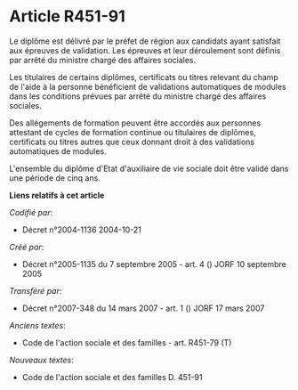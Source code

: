 # Article R451-91

Le diplôme est délivré par le préfet de région aux candidats ayant satisfait aux épreuves de validation. Les épreuves et leur
déroulement sont définis par arrêté du ministre chargé des affaires sociales.

Les titulaires de certains diplômes, certificats ou titres relevant du champ de l'aide à la personne bénéficient de
validations automatiques de modules dans les conditions prévues par arrêté du ministre chargé des affaires sociales.

Des allégements de formation peuvent être accordés aux personnes attestant de cycles de formation continue ou titulaires de
diplômes, certificats ou titres autres que ceux donnant droit à des validations automatiques de modules.

L'ensemble du diplôme d'Etat d'auxiliaire de vie sociale doit être validé dans une période de cinq ans.

**Liens relatifs à cet article**

_Codifié par_:

  - Décret n°2004-1136 2004-10-21

_Créé par_:

  - Décret n°2005-1135 du 7 septembre 2005 - art. 4 () JORF 10 septembre 2005

_Transféré par_:

  - Décret n°2007-348 du 14 mars 2007 - art. 1 () JORF 17 mars 2007

_Anciens textes_:

  - Code de l'action sociale et des familles - art. R451-79 (T)

_Nouveaux textes_:

  - Code de l'action sociale et des familles D. 451-91
